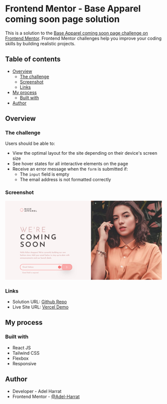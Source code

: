 # Frontend Mentor - Base Apparel coming soon page solution

This is a solution to the [Base Apparel coming soon page challenge on Frontend Mentor](https://www.frontendmentor.io/challenges/base-apparel-coming-soon-page-5d46b47f8db8a7063f9331a0). Frontend Mentor challenges help you improve your coding skills by building realistic projects.

## Table of contents

- [Overview](#overview)
  - [The challenge](#the-challenge)
  - [Screenshot](#screenshot)
  - [Links](#links)
- [My process](#my-process)
  - [Built with](#built-with)
- [Author](#author)

## Overview

### The challenge

Users should be able to:

- View the optimal layout for the site depending on their device's screen size
- See hover states for all interactive elements on the page
- Receive an error message when the `form` is submitted if:
  - The `input` field is empty
  - The email address is not formatted correctly

### Screenshot

![](./screenshot.png)

### Links

- Solution URL: [Github Repo](https://github.com/Adel-Harrat/FM-Base-Apparel-coming-soon-page)
- Live Site URL: [Vercel Demo](https://fm-base-apparel-coming-soon-page-eta.vercel.app/)

## My process

### Built with

- React JS
- Tailwind CSS
- Flexbox
- Responsive

## Author

- Developer - Adel Harrat
- Frontend Mentor - [@Adel-Harrat](https://www.frontendmentor.io/profile/Adel-Harrat)
